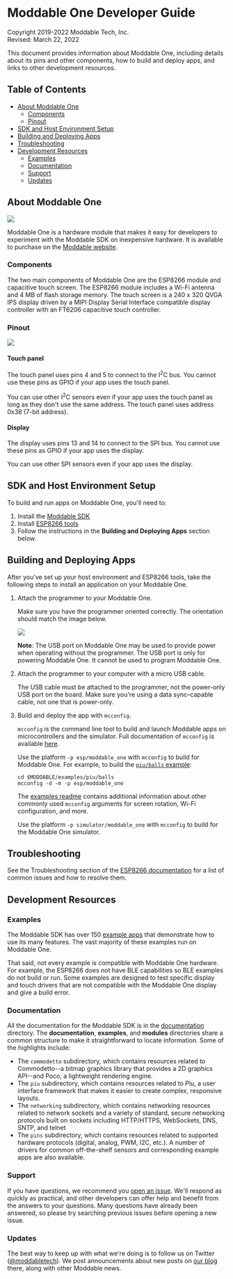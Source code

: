 # Moddable One Developer Guide
Copyright 2019-2022 Moddable Tech, Inc.<BR>
Revised: March 22, 2022

This document provides information about Moddable One, including details about its pins and other components, how to build and deploy apps, and links to other development resources.

## Table of Contents

- [About Moddable One](#about-moddable-one)
	- [Components](#components)
	- [Pinout](#pinout)
- [SDK and Host Environment Setup](#setup)
- [Building and Deploying Apps](#building-and-deploying-apps)
- [Troubleshooting](#troubleshooting)
- [Development Resources](#development-resources)
	- [Examples](#examples)
	- [Documentation](#documentation)
	- [Support](#support)
	- [Updates](#updates)

<a id="about-moddable-one"></a>
## About Moddable One

<img src="../assets/devices/moddable-one.png">

Moddable One is a hardware module that makes it easy for developers to experiment with the Moddable SDK on inexpensive hardware. It is available to purchase on the [Moddable website](http://www.moddable.com/moddable-one).

<a id="components"></a>
### Components

The two main components of Moddable One are the ESP8266 module and capacitive touch screen. The ESP8266 module includes a Wi-Fi antenna and 4 MB of flash storage memory. The touch screen is a 240 x 320 QVGA IPS display driven by a MIPI Display Serial Interface compatible display controller with an FT6206 capacitive touch controller.

<a id="pinout"></a>
### Pinout

<img src="../assets/devices/moddable-one-pinout.png">


#### Touch panel

The touch panel uses pins 4 and 5 to connect to the I<sup>2</sup>C bus. You cannot use these pins as GPIO if your app uses the touch panel.

You can use other I<sup>2</sup>C sensors even if your app uses the touch panel as long as they don't use the same address. The touch panel uses address 0x38 (7-bit address).

#### Display

The display uses pins 13 and 14 to connect to the SPI bus. You cannot use these pins as GPIO if your app uses the display.

You can use other SPI sensors even if your app uses the display.

<a id="setup"></a>
## SDK and Host Environment Setup

To build and run apps on Moddable One, you'll need to:

1. Install the [Moddable SDK](./../Moddable%20SDK%20-%20Getting%20Started.md)
2. Install [ESP8266 tools](./esp8266.md)
3. Follow the instructions in the **Building and Deploying Apps** section below.

<a id="building-and-deploying-apps"></a>
## Building and Deploying Apps

After you've set up your host environment and ESP8266 tools, take the following steps to install an application on your Moddable One.

1. Attach the programmer to your Moddable One.

	Make sure you have the programmer oriented correctly. The orientation should match the image below.

	<img src="../assets/devices/moddable-one-programmer.jpg">

	**Note**: The USB port on Moddable One may be used to provide power when operating without the programmer. The USB port is only for powering Moddable One. It cannot be used to program Moddable One.

2. Attach the programmer to your computer with a micro USB cable.

	The USB cable must be attached to the programmer, not the power-only USB port on the board. Make sure you're using a data sync&#8211;capable cable, not one that is power-only.

3. Build and deploy the app with `mcconfig`.

	`mcconfig` is the command line tool to build and launch Moddable apps on microcontrollers and the simulator. Full documentation of `mcconfig` is available [here](../tools/tools.md).

	Use the platform `-p esp/moddable_one`  with `mcconfig` to build for Moddable One. For example, to build the [`piu/balls` example](../../examples/piu/balls):

	```text
	cd $MODDABLE/examples/piu/balls
	mcconfig -d -m -p esp/moddable_one
	```

	The [examples readme](../../examples) contains additional information about other commonly used `mcconfig` arguments for screen rotation, Wi-Fi configuration, and more.

	Use the platform `-p simulator/moddable_one` with `mcconfig` to build for the Moddable One simulator.

<a id="troubleshooting"></a>
## Troubleshooting

See the Troubleshooting section of the [ESP8266 documentation](./esp8266.md) for a list of common issues and how to resolve them.


<a id="development-resources"></a>
## Development Resources

<a id="examples"></a>
### Examples

The Moddable SDK has over 150 [example apps](../../examples) that demonstrate how to use its many features. The vast majority of these examples run on Moddable One.

That said, not every example is compatible with Moddable One hardware. For example, the ESP8266 does not have BLE capabilities so BLE examples do not build or run. Some examples are designed to test specific display and touch drivers that are not compatible with the Moddable One display and give a build error.

<a id="documentation"></a>
### Documentation

All the documentation for the Moddable SDK is in the [documentation](../) directory. The **documentation**, **examples**, and **modules** directories share a common structure to make it straightforward to locate information. Some of the highlights include:

- The `commodetto` subdirectory, which contains resources related to Commodetto--a bitmap graphics library that provides a 2D graphics API--and Poco, a lightweight rendering engine.
- The `piu` subdirectory, which contains resources related to Piu, a user interface framework that makes it easier to create complex, responsive layouts.
- The `networking` subdirectory, which contains networking resources related to network sockets and a variety of standard, secure networking protocols built on sockets including HTTP/HTTPS, WebSockets, DNS, SNTP, and telnet
- The `pins` subdirectory, which contains resources related to supported hardware protocols (digital, analog, PWM, I2C, etc.). A number of drivers for common off-the-shelf sensors and corresponding example apps are also available.

<a id="support"></a>
### Support

If you have questions, we recommend you [open an issue](https://github.com/Moddable-OpenSource/moddable/issues). We'll respond as quickly as practical, and other developers can offer help and benefit from the answers to your questions. Many questions have already been answered, so please try searching previous issues before opening a new issue.

<a id="updates"></a>
### Updates

The best way to keep up with what we're doing is to follow us on Twitter ([@moddabletech](https://twitter.com/moddabletech)). We post announcements about new posts on [our blog](http://blog.moddable.com/) there, along with other Moddable news.
